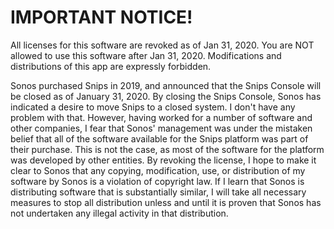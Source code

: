 # IMPORTANT NOTICE!

All licenses for this software are revoked as of Jan 31, 2020.  You are NOT
allowed to use this software after Jan 31, 2020.  Modifications and
distributions of this app are expressly forbidden.

Sonos purchased Snips in 2019, and announced that the Snips Console will be
closed as of January 31, 2020.  By closing the Snips Console, Sonos has
indicated a desire to move Snips to a closed system.  I don't have any problem
with that.  However, having worked for a number of software and other
companies, I fear that Sonos' management was under the mistaken belief that all
of the software available for the Snips platform was part of their purchase.
This is not the case, as most of the software for the platform was developed by
other entities.  By revoking the license, I hope to make it clear to Sonos that
any copying, modification, use, or distribution of my software by Sonos is a
violation of copyright law.  If I learn that Sonos is distributing software
that is substantially similar, I will take all necessary measures to stop all
distribution unless and until it is proven that Sonos has not undertaken any
illegal activity in that distribution.
